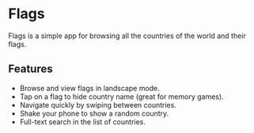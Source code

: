 # Flags

Flags is a simple app for browsing all the countries of the world and their flags.

## Features

- Browse and view flags in landscape mode.
- Tap on a flag to hide country name (great for memory games).
- Navigate quickly by swiping between countries.
- Shake your phone to show a random country.
- Full-text search in the list of countries.
